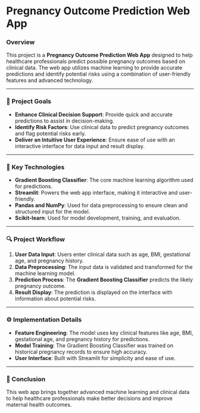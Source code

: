 # Pregnancy Outcome Prediction Web App

### Overview  
This project is a **Pregnancy Outcome Prediction Web App** designed to help healthcare professionals predict possible pregnancy outcomes based on clinical data. The web app utilizes machine learning to provide accurate predictions and identify potential risks using a combination of user-friendly features and advanced technology.

---

### 🎯 Project Goals  
- **Enhance Clinical Decision Support**: Provide quick and accurate predictions to assist in decision-making.  
- **Identify Risk Factors**: Use clinical data to predict pregnancy outcomes and flag potential risks early.  
- **Deliver an Intuitive User Experience**: Ensure ease of use with an interactive interface for data input and result display.

---

### 🔑 Key Technologies  
- **Gradient Boosting Classifier**: The core machine learning algorithm used for predictions.  
- **Streamlit**: Powers the web app interface, making it interactive and user-friendly.  
- **Pandas and NumPy**: Used for data preprocessing to ensure clean and structured input for the model.  
- **Scikit-learn**: Used for model development, training, and evaluation.

---

### 🔍 Project Workflow  
1. **User Data Input**: Users enter clinical data such as age, BMI, gestational age, and pregnancy history.  
2. **Data Preprocessing**: The input data is validated and transformed for the machine learning model.  
3. **Prediction Process**: The **Gradient Boosting Classifier** predicts the likely pregnancy outcome.  
4. **Result Display**: The prediction is displayed on the interface with information about potential risks.

---

### ⚙️ Implementation Details  
- **Feature Engineering**: The model uses key clinical features like age, BMI, gestational age, and pregnancy history for predictions.  
- **Model Training**: The Gradient Boosting Classifier was trained on historical pregnancy records to ensure high accuracy.  
- **User Interface**: Built with Streamlit for simplicity and ease of use.

---

### 🚀 Conclusion  
This web app brings together advanced machine learning and clinical data to help healthcare professionals make better decisions and improve maternal health outcomes.

